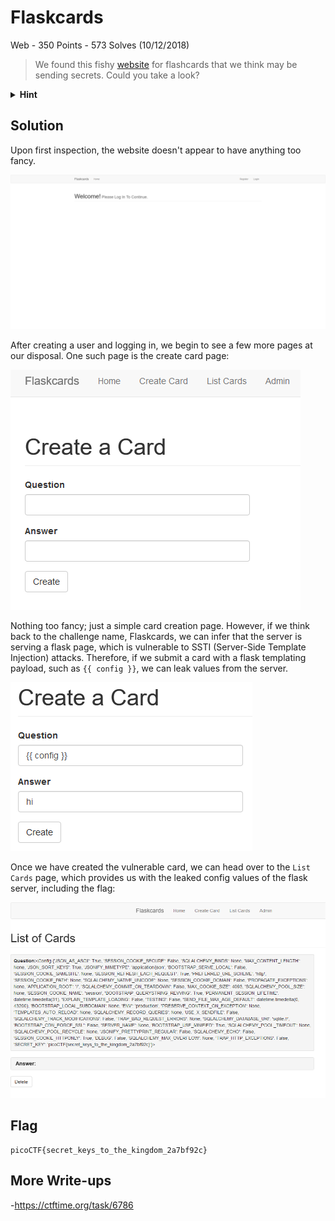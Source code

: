 # Flaskcards
Web - 350 Points - 573 Solves (10/12/2018)

> We found this fishy [website](http://2018shell1.picoctf.com:17012/) for flashcards that we think may be sending secrets. Could you take a look?

<details>
  <summary> <b>Hint</b> </summary>
  <ul>
    <li>Are there any common vulnerabilities with the backend of the website?</li>
    <li>Is there anywhere that filtering doesn't get applied?</li>
    <li>The database gets reverted every 2 hours so your session might end unexpectedly. Just make another user</li>
  </ul>
</details>

## Solution
Upon first inspection, the website doesn't appear to have anything too fancy.

![img1.png not found](images/img1.png)

After creating a user and logging in, we begin to see a few more pages at our disposal. One such page is the create card page:

![img2.png not found](images/img2.png)

Nothing too fancy; just a simple card creation page. However, if we think back to the challenge name, Flaskcards, we can infer that the server is serving a flask page, which is vulnerable to SSTI (Server-Side Template Injection) attacks. Therefore, if we submit a card with a flask templating payload, such as `{{ config }}`, we can leak values from the server.

![img3.png not found](images/img3.png)

Once we have created the vulnerable card, we can head over to the `List Cards` page, which provides us with the leaked config values of the flask server, including the flag:

![img4.png not found](images/img4.png)

## Flag
```
picoCTF{secret_keys_to_the_kingdom_2a7bf92c}
```

## More Write-ups
-https://ctftime.org/task/6786

